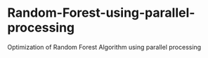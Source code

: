 # Random-Forest-using-parallel-processing
Optimization of Random Forest Algorithm using parallel processing
